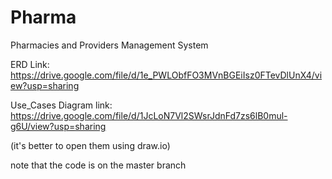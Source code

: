 # Pharma
Pharmacies and Providers Management System

ERD Link:
https://drive.google.com/file/d/1e_PWLObfFO3MVnBGEiIsz0FTevDlUnX4/view?usp=sharing

Use_Cases Diagram link:
https://drive.google.com/file/d/1JcLoN7Vl2SWsrJdnFd7zs6lB0mul-g6U/view?usp=sharing

(it's better to open them using draw.io)

note that the code is on the master branch
